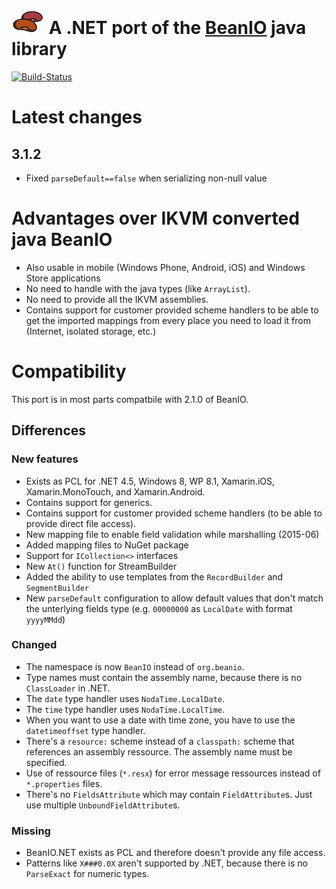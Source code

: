 # ![BeanIO .NET](beanio-logo.png "BeanIO") A .NET port of the [BeanIO](http://beanio.org) java library

[![Build-Status](https://build.fubar-dev.de/guestAuth/app/rest/builds/buildType:%28id:BeanIONet_ReleaseBuild%29/statusIcon)](https://build.fubar-dev.com/viewType.html?buildTypeId=BeanIONet_ReleaseBuild&guest=1)

# Latest changes

## 3.1.2

* Fixed ```parseDefault==false``` when serializing non-null value

# Advantages over IKVM converted java BeanIO

* Also usable in mobile (Windows Phone, Android, iOS) and Windows Store applications
* No need to handle with the java types (like ```ArrayList```).
* No need to provide all the IKVM assemblies.
* Contains support for customer provided scheme handlers to be able to get the imported mappings from every place you need to load it from (Internet, isolated storage, etc.)

# Compatibility

This port is in most parts compatbile with 2.1.0 of BeanIO.

## Differences

### New features

* Exists as PCL for .NET 4.5, Windows 8, WP 8.1, Xamarin.iOS, Xamarin.MonoTouch, and Xamarin.Android.
* Contains support for generics.
* Contains support for customer provided scheme handlers (to be able to provide direct file access).
* New mapping file to enable field validation while marshalling (2015-06)
* Added mapping files to NuGet package
* Support for ```ICollection<>``` interfaces
* New ```At()``` function for StreamBuilder
* Added the ability to use templates from the ```RecordBuilder``` and ```SegmentBuilder```
* New ```parseDefault``` configuration to allow default values that don't match the unterlying fields type (e.g. ```00000000``` as ```LocalDate``` with format ```yyyyMMdd```)

### Changed

* The namespace is now ```BeanIO``` instead of ```org.beanio```.
* Type names must contain the assembly name, because there is no ```ClassLoader``` in .NET.
* The ```date``` type handler uses ```NodaTime.LocalDate```.
* The ```time``` type handler uses ```NodaTime.LocalTime```.
* When you want to use a date with time zone, you have to use the ```datetimeoffset``` type handler.
* There's a ```resource:``` scheme instead of a ```classpath:``` scheme that references an assembly ressource. The assembly name must be specified.
* Use of ressource files (```*.resx```) for error message ressources instead of ```*.properties``` files. 
* There's no ```FieldsAttribute``` which may contain ```FieldAttribute```s. Just use multiple ```UnboundFieldAttribute```s.

### Missing 

* BeanIO.NET exists as PCL and therefore doesn't provide any file access.
* Patterns like ```X###0.0X``` aren't supported by .NET, because there is no ```ParseExact``` for numeric types.
